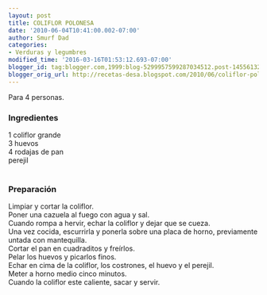 ```yaml
---
layout: post
title: COLIFLOR POLONESA
date: '2010-06-04T10:41:00.002-07:00'
author: Smurf Dad
categories:
- Verduras y legumbres
modified_time: '2016-03-16T01:53:12.693-07:00'
blogger_id: tag:blogger.com,1999:blog-5299957599287034512.post-1455613212545442055
blogger_orig_url: http://recetas-desa.blogspot.com/2010/06/coliflor-polonesa.html
---
```


Para 4 personas.<br /><h3>Ingredientes</h3>1 coliflor grande<br />3 huevos<br />4 rodajas de pan<br />perejil<br /><br /><h3>Preparación</h3>Limpiar y cortar la coliflor.<br />Poner una cazuela al fuego con agua y sal.<br />Cuando rompa a hervir, echar la coliflor y dejar que se cueza.<br />Una vez cocida, escurrirla y ponerla sobre una placa de horno, previamente untada con mantequilla.<br />Cortar el pan en cuadraditos y freírlos.<br />Pelar los huevos y picarlos finos.<br />Echar en cima de la coliflor, los costrones, el huevo y el perejil.<br />Meter a horno medio cinco minutos.<br />Cuando la coliflor este caliente, sacar y servir.